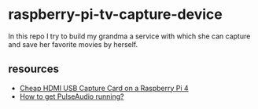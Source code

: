 # raspberry-pi-tv-capture-device
In this repo I try to build my grandma a service with which she can capture and save her favorite movies by herself.


## resources

- [Cheap HDMI USB Capture Card on a Raspberry Pi 4](https://www.rickmakes.com/cheap-hdmi-usb-capture-card-on-a-raspberry-pi-4/)
-  [How to get PulseAudio running?](https://raspberrypi.stackexchange.com/questions/639/how-to-get-pulseaudio-running#1544)
